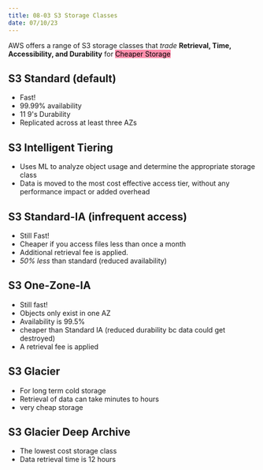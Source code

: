 ```yaml
---
title: 08-03 S3 Storage Classes
date: 07/10/23
---
```


AWS offers a range of S3 storage classes that *trade* **Retrieval, Time, Accessibility, and Durability** for <mark style="background: #FF5582A6;">Cheaper Storage</mark>

## S3 Standard (default)

* Fast! 
* 99.99% availability
* 11 9's Durability
* Replicated across at least three AZs

## S3 Intelligent Tiering

* Uses ML to analyze object usage and determine the appropriate storage class
* Data is moved to the most cost effective access tier, without any performance impact or added overhead

## S3 Standard-IA (infrequent access)

* Still Fast!
* Cheaper if you access files less than once a month
* Additional retrieval fee is applied.
* *50% less* than standard (reduced availability)

## S3 One-Zone-IA

* Still fast!
* Objects only exist in one AZ
* Availability is 99.5%
* cheaper than Standard IA (reduced durability bc data could get destroyed)
* A retrieval fee is applied

## S3 Glacier

* For long term cold storage
* Retrieval of data can take minutes to hours 
* very cheap storage 

## S3 Glacier Deep Archive

* The lowest cost storage class
* Data retrieval time is 12 hours
